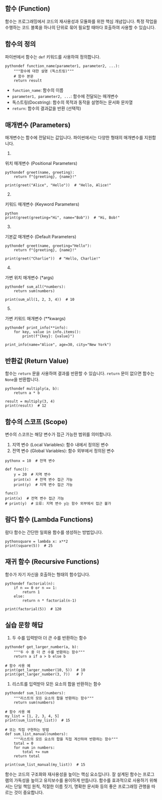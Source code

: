 ## 함수 (Function)

함수는 프로그래밍에서 코드의 재사용성과 모듈화를 위한 핵심 개념입니다. 특정 작업을 수행하는 코드 블록을 하나의 단위로 묶어 필요할 때마다 호출하여 사용할 수 있습니다.

## 함수의 정의

파이썬에서 함수는 `def` 키워드를 사용하여 정의합니다.

```
pythondef function_name(parameter1, parameter2, ...):
    """함수에 대한 설명 (독스트링)"""
    # 함수 본문
    return result
```

- `function_name`: 함수의 이름
- `parameter1, parameter2, ...`: 함수에 전달되는 매개변수
- 독스트링(Docstring): 함수의 목적과 동작을 설명하는 문서화 문자열
- `return`: 함수의 결과값을 반환 (선택적)

## 매개변수 (Parameters)

매개변수는 함수에 전달되는 값입니다. 파이썬에서는 다양한 형태의 매개변수를 지원합니다.

1. 

   위치 매개변수 (Positional Parameters)

   

   ```
   pythondef greet(name, greeting):
       return f"{greeting}, {name}!"
   
   print(greet("Alice", "Hello"))  # "Hello, Alice!"
   ```

   

2. 

   키워드 매개변수 (Keyword Parameters)

   

   ```
   python
   print(greet(greeting="Hi", name="Bob"))  # "Hi, Bob!"
   ```

   

3. 

   기본값 매개변수 (Default Parameters)

   

   ```
   pythondef greet(name, greeting="Hello"):
       return f"{greeting}, {name}!"
   
   print(greet("Charlie"))  # "Hello, Charlie!"
   ```

   

4. 

   가변 위치 매개변수 (*args)

   

   ```
   pythondef sum_all(*numbers):
       return sum(numbers)
   
   print(sum_all(1, 2, 3, 4))  # 10
   ```

   

5. 

   가변 키워드 매개변수 (**kwargs)

   

   ```
   pythondef print_info(**info):
       for key, value in info.items():
           print(f"{key}: {value}")
   
   print_info(name="Alice", age=30, city="New York")
   ```

   

## 반환값 (Return Value)

함수는 `return` 문을 사용하여 결과를 반환할 수 있습니다. `return` 문이 없으면 함수는 `None`을 반환합니다.

```
pythondef multiply(a, b):
    return a * b

result = multiply(3, 4)
print(result)  # 12
```

## 함수의 스코프 (Scope)

변수의 스코프는 해당 변수가 접근 가능한 범위를 의미합니다.

1. 지역 변수 (Local Variables): 함수 내에서 정의된 변수
2. 전역 변수 (Global Variables): 함수 외부에서 정의된 변수

```
pythonx = 10  # 전역 변수

def func():
    y = 20  # 지역 변수
    print(x)  # 전역 변수 접근 가능
    print(y)  # 지역 변수 접근 가능

func()
print(x)  # 전역 변수 접근 가능
# print(y)  # 오류: 지역 변수 y는 함수 외부에서 접근 불가
```

## 람다 함수 (Lambda Functions)

람다 함수는 간단한 일회용 함수를 생성하는 방법입니다.

```
pythonsquare = lambda x: x**2
print(square(5))  # 25
```

## 재귀 함수 (Recursive Functions)

함수가 자기 자신을 호출하는 형태의 함수입니다.

```
pythondef factorial(n):
    if n == 0 or n == 1:
        return 1
    else:
        return n * factorial(n-1)

print(factorial(5))  # 120
```

## 실습 문항 해답

1. 두 수를 입력받아 더 큰 수를 반환하는 함수

```
pythondef get_larger_number(a, b):
    """두 수 중 더 큰 수를 반환하는 함수"""
    return a if a > b else b

# 함수 사용 예
print(get_larger_number(10, 5))  # 10
print(get_larger_number(3, 7))   # 7
```

1. 리스트를 입력받아 모든 요소의 합을 반환하는 함수

```
pythondef sum_list(numbers):
    """리스트의 모든 요소의 합을 반환하는 함수"""
    return sum(numbers)

# 함수 사용 예
my_list = [1, 2, 3, 4, 5]
print(sum_list(my_list))  # 15

# 또는 직접 구현하는 방법
def sum_list_manual(numbers):
    """리스트의 모든 요소의 합을 직접 계산하여 반환하는 함수"""
    total = 0
    for num in numbers:
        total += num
    return total

print(sum_list_manual(my_list))  # 15
```

함수는 코드의 구조화와 재사용성을 높이는 핵심 요소입니다. 잘 설계된 함수는 프로그램의 가독성을 높이고 유지보수를 용이하게 만듭니다. 함수를 효과적으로 사용하기 위해서는 단일 책임 원칙, 적절한 이름 짓기, 명확한 문서화 등의 좋은 프로그래밍 관행을 따르는 것이 중요합니다.

